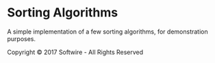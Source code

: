 # Sorting Algorithms

A simple implementation of a few sorting algorithms, for demonstration purposes.

Copyright © 2017 Softwire - All Rights Reserved

